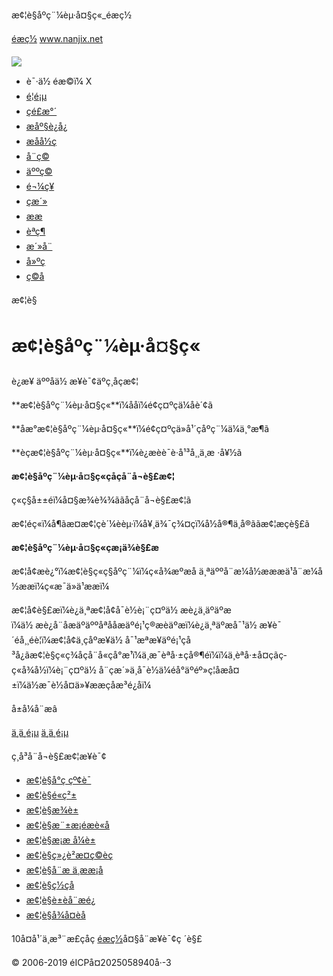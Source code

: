 æ¢¦è§åºç¨¼èµ·å¤§ç«\_éæç½



[éæç½](http://m.nanjix.net/) www.nanjix.net

![](/kaifamei/picture/more.png)

* è¯·ä½ éæ©ï¼  X
* [é¦é¡µ](http://m.nanjix.net/)
* [çé£æ°´](/kanfengshui/)
* [æåº§è¿å¿](/xingzuoyunshi/)
* [æåå½ç](/wenhuamingli/)
* [å¨ç©](/dongwu/)
* [äººç©](/renwu/)
* [é¬¼ç¥](/guisheng/)
* [çæ´»](/shenhuo/)
* [ææ](/ganqin/)
* [èªç¶](/ziran/)
* [æ´»å¨](/huodong/)
* [å»ºç­](/jianzu/)
* [ç©å](/wuping/)

æ¢¦è§

æ¢¦è§åºç¨¼èµ·å¤§ç«
=====================

è¿æ¥
äººåä½ æ¥è¯¢äºç¸åçæ¢¦

**æ¢¦è§åºç¨¼èµ·å¤§ç«**ï¼ååï¼é¢ç¤ºçä¼åè´¢ã

**åæ°æ¢¦è§åºç¨¼èµ·å¤§ç«**ï¼é¢ç¤ºçä»å¹´çåºç¨¼ä¼ä¸°æ¶ã

**èçæ¢¦è§åºç¨¼èµ·å¤§ç«**ï¼è¿æèè¯è·å¹³å¸¸ä¸æ ·å¥½ã

**æ¢¦è§åºç¨¼èµ·å¤§ç«çåçå¨å¬è§£æ¢¦**

ç«ç§å±±éï¼å¤§æ¾è¾¾ããåçå¨å¬è§£æ¢¦ã

æ¢¦éç«ï¼å¶ãæ­¤æ¢¦çè´¼èèµ·ï¼å¥¸ä¾¯ç¾¤çï¼å½å®¶ä¸å®ããæ¢¦æçè§£ã

**æ¢¦è§åºç¨¼èµ·å¤§ç«çæ¡ä¾è§£æ**

æ¢¦å¢æè¿°ï¼æ¢¦è§ç«ç§åºç¨¼ï¼ç«å¾æºæå ä¸ªäººå¨æ¼å½æææä¹å¨æ¼å½ææï¼ç«æ¯ä»ä¹ææï¼

æ¢¦å¢è§£æï¼è¿ä¸ªæ¢¦å¢å¯è½è¡¨ç¤ºä½ æè¿ä¸äºäºæï¼ä½ æè¿å¨åæäºäººåªååæäºé¡¹ç®æèäºæï¼è¿ä¸ªäºæå¯¹ä½ æ¥è¯´éå¸¸éè¦ï¼æ¢¦å¢ä¸­çåºæ¥ä½ å¯¹æªæ¥äºé¡¹çå³å¿ãæ¢¦è§ç«ç¾åçå¨å«çå°æ¹ï¼ä¸æ¯èªå·±çå®¶éï¼ï¼ä¸èªå·±å¤çãç­ç«å¾å½ï¼è¡¨ç¤ºä½ å¨çæ´»ä¸­å¯è½ä¼éå°äºéº»ç¦åæå¤±ï¼ä½æ¯è½å¤ä»¥ææçåæ³é¿åï¼

å±å¼å¨æâ

[ä¸ä¸é¡µ](/zhiwu/6149.html)
[ä¸ä¸é¡µ](/zhiwu/6200.html)

ç¸å³å¨å¬è§£æ¢¦æ¥è¯¢

* [æ¢¦è§å°ç çº¢è¯](/zhiwu/7013.html)
* [æ¢¦è§é«ç²±](/zhiwu/7236.html)
* [æ¢¦è§æ¾è±](/zhiwu/6168.html)
* [æ¢¦è§æ¨±æ¡éæè«å­](/zhiwu/6371.html)
* [æ¢¦è§æ¡æ å¼è±](/zhiwu/6843.html)
* [æ¢¦è§ç»¿è²æ¤ç©èç](/zhiwu/7150.html)
* [æ¢¦è§å¨æ ä¸ææ¡å­](/zhiwu/6810.html)
* [æ¢¦è§ç½çå­](/zhiwu/6295.html)
* [æ¢¦è§è±èå¨æé¿](/zhiwu/7116.html)
* [æ¢¦è§å¾å¤èå­](/zhiwu/6972.html)

10å¤å¹´ä¸æ³¨æ­£çåç
[éæç½](http://m.nanjix.net/)å¤§å¨æ¥è¯¢ç ´è§£
  
© 2006-2019 éICPå¤2025058940å·-3